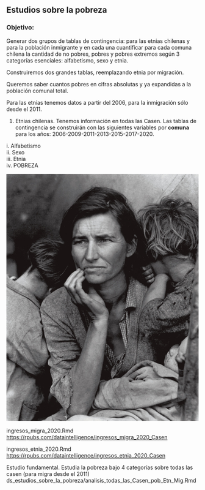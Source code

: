 
## Estudios sobre la pobreza

### Objetivo: 

Generar dos grupos de tablas de contingencia: para las etnias chilenas y para la población inmigrante y en cada una cuantificar para cada comuna chilena la cantidad de no pobres, pobres y pobres extremos según 3 categorías esenciales: alfabetismo, sexo y etnia.

Construiremos dos grandes tablas, reemplazando etnia por migración.

Queremos saber cuantos pobres en cifras absolutas y ya expandidas a la población comunal total.

Para las etnias tenemos datos a partir del 2006, para la inmigración sólo desde el 2011.

1. Etnias chilenas.
Tenemos información en todas las Casen. Las tablas de contingencia se construirán con las siguientes variables por **comuna** para los años:
2006-2009-2011-2013-2015-2017-2020.

i. Alfabetismo\
ii. Sexo\
iii. Etnia\
iv. POBREZA

![](madre_migrante.jpg)

ingresos_migra_2020.Rmd\
https://rpubs.com/dataintelligence/ingresos_migra_2020_Casen

ingresos_etnia_2020.Rmd\
https://rpubs.com/dataintelligence/ingresos_etnia_2020_Casen


Estudio fundamental. Estudia la pobreza bajo 4 categorías sobre todas las casen (para migra desde el 2011)\
ds_estudios_sobre_la_pobreza/analisis_todas_las_Casen_pob_Etn_Mig.Rmd 
